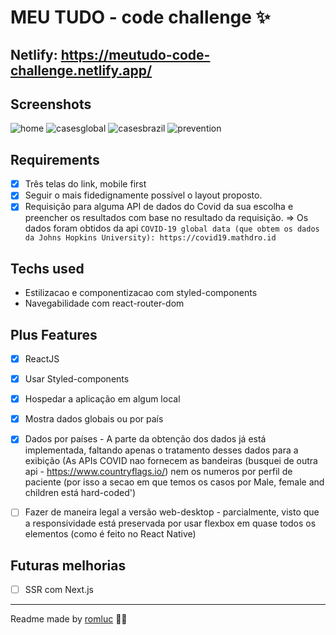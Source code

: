 # MEU TUDO - code challenge ✨
## Netlify: https://meutudo-code-challenge.netlify.app/

## Screenshots

![home](https://user-images.githubusercontent.com/44209758/84500122-4e755c80-ac8a-11ea-9085-f9133227c06f.png)
![casesglobal](https://user-images.githubusercontent.com/44209758/84500121-4ddcc600-ac8a-11ea-87a4-dd64f9c34fd3.png)
![casesbrazil](https://user-images.githubusercontent.com/44209758/84500117-4cab9900-ac8a-11ea-8815-460f10e11825.png)
![prevention](https://user-images.githubusercontent.com/44209758/84500116-4b7a6c00-ac8a-11ea-93de-c8405da18d46.png)

## Requirements

- [x] Três telas do link, mobile first
- [x] Seguir o mais fidedignamente possível o layout proposto.
- [x] Requisição para alguma API de dados do Covid da sua escolha e preencher os resultados com base no resultado da requisição. => Os dados foram obtidos da api `COVID-19 global data (que obtem os dados da Johns Hopkins University): https://covid19.mathdro.id`

## Techs used

- Estilizacao e componentizacao com styled-components
- Navegabilidade com react-router-dom

## Plus Features

- [x] ReactJS
- [x] Usar Styled-components
- [x] Hospedar a aplicação em algum local
- [x] Mostra dados globais ou por país
- [x] Dados por países - A parte da obtenção dos dados já está implementada, faltando apenas o tratamento desses dados para a exibição (As APIs COVID nao fornecem as bandeiras (busquei de outra api - https://www.countryflags.io/) nem os numeros por perfil de paciente (por isso a secao em que temos os casos por Male, female and children está hard-coded')

- [ ] Fazer de maneira legal a versão web-desktop - parcialmente, visto que a responsividade está preservada por usar flexbox em quase todos os elementos (como é feito no React Native)

## Futuras melhorias

- [ ] SSR com Next.js

---
Readme made by [romluc](https://github.com/romluc/) 👋🏻


